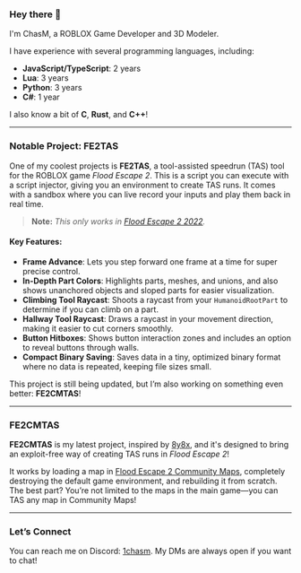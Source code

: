 ### Hey there 👋  
I'm ChasM, a ROBLOX Game Developer and 3D Modeler.  

I have experience with several programming languages, including:  
- **JavaScript/TypeScript**: 2 years  
- **Lua**: 3 years  
- **Python**: 3 years  
- **C#**: 1 year  

I also know a bit of **C**, **Rust**, and **C++**!  

---

### Notable Project: FE2TAS  

One of my coolest projects is **FE2TAS**, a tool-assisted speedrun (TAS) tool for the ROBLOX game *Flood Escape 2*. This is a script you can execute with a script injector, giving you an environment to create TAS runs. It comes with a sandbox where you can live record your inputs and play them back in real time.  

> **Note:** *This only works in [Flood Escape 2 2022](https://www.roblox.com/games/95410451364746/FE2-2022).*  

#### Key Features:  
- **Frame Advance**: Lets you step forward one frame at a time for super precise control.  
- **In-Depth Part Colors**: Highlights parts, meshes, and unions, and also shows unanchored objects and sloped parts for easier visualization.  
- **Climbing Tool Raycast**: Shoots a raycast from your `HumanoidRootPart` to determine if you can climb on a part.  
- **Hallway Tool Raycast**: Draws a raycast in your movement direction, making it easier to cut corners smoothly.  
- **Button Hitboxes**: Shows button interaction zones and includes an option to reveal buttons through walls.  
- **Compact Binary Saving**: Saves data in a tiny, optimized binary format where no data is repeated, keeping file sizes small.  

This project is still being updated, but I’m also working on something even better: **FE2CMTAS**!  

---

### FE2CMTAS  

**FE2CMTAS** is my latest project, inspired by [8y8x](https://github.com/8y8x), and it's designed to bring an exploit-free way of creating TAS runs in *Flood Escape 2*!  

It works by loading a map in [Flood Escape 2 Community Maps](), completely destroying the default game environment, and rebuilding it from scratch. The best part? You’re not limited to the maps in the main game—you can TAS any map in Community Maps!  

---

### Let’s Connect  

You can reach me on Discord: [1chasm](https://discord.com/users/862122952970600478). My DMs are always open if you want to chat!  
